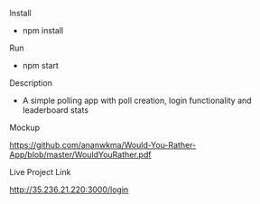Install

- npm install

Run

- npm start

Description

- A simple polling app with poll creation, login functionality and leaderboard stats 

Mockup

https://github.com/ananwkma/Would-You-Rather-App/blob/master/WouldYouRather.pdf

Live Project Link

http://35.236.21.220:3000/login
